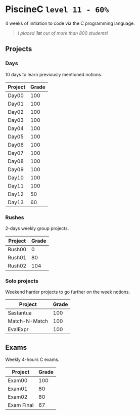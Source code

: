 # PiscineC `level 11 - 60%`
4 weeks of initiation to code via the C programming language.
> *I placed **1st** out of more than 800 students!*

## Projects
### Days
10 days to learn previously mentioned notions.

| Project | Grade |
|---------|-------|
| Day00   | 100   |
| Day01   | 100   |
| Day02   | 100   |
| Day03   | 100   |
| Day04   | 100   |
| Day05   | 100   |
| Day06   | 100   |
| Day07   | 100   |
| Day08   | 100   |
| Day09   | 100   |
| Day10   | 100   |
| Day11   | 100   |
| Day12   | 50    |
| Day13   | 60    |

### Rushes
2-days weekly group projects.

| Project | Grade |
|---------|-------|
| Rush00  | 0     |
| Rush01  | 80    |
| Rush02  | 104   |

### Solo projects
Weekend harder projects to go further on the week notions.

| Project       | Grade |
|---------------|-------|
| Sastantua     | 100   |
| Match-N-Match | 100   |
| EvalExpr      | 100   |

## Exams
Weekly 4-hours C exams.

| Project    | Grade |
|------------|-------|
| Exam00     | 100   |
| Exam01     | 80    |
| Exam02     | 80    |
| Exam Final | 67    |
